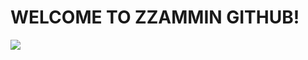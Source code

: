 <h1>WELCOME TO ZZAMMIN GITHUB!</h1>
<img src="https://img.shields.io/badge/spring-20232a?style=for-the-badge&logo=spring&logoColor=#6DB33F"/>
